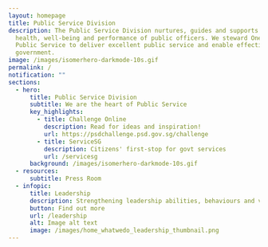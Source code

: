 ```yaml
---
layout: homepage
title: Public Service Division
description: The Public Service Division nurtures, guides and supports the
  health, well-being and performance of public officers. We steward One Trusted
  Public Service to deliver excellent public service and enable effective
  government.
image: /images/isomerhero-darkmode-10s.gif
permalink: /
notification: ""
sections:
  - hero:
      title: Public Service Division
      subtitle: We are the heart of Public Service
      key_highlights:
        - title: Challenge Online
          description: Read for ideas and inspiration!
          url: https://psdchallenge.psd.gov.sg/challenge
        - title: ServiceSG
          description: Citizens' first-stop for govt services
          url: /servicesg
      background: /images/isomerhero-darkmode-10s.gif
  - resources:
      subtitle: Press Room
  - infopic:
      title: Leadership
      description: Strengthening leadership abilities, behaviours and values at all levels
      button: Find out more
      url: /leadership
      alt: Image alt text
      image: /images/home_whatwedo_leadership_thumbnail.png
---
```


